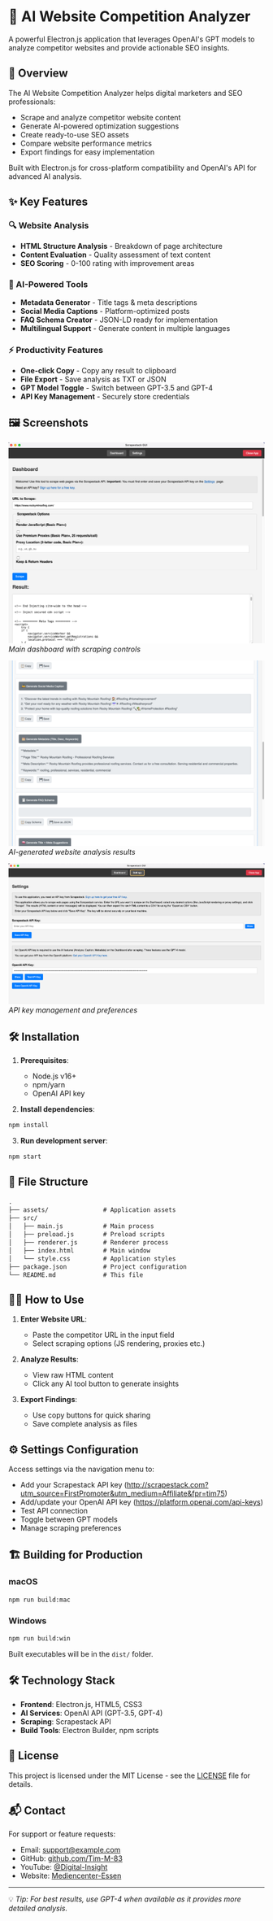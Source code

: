 # 🚀 AI Website Competition Analyzer

A powerful Electron.js application that leverages OpenAI's GPT models to analyze competitor websites and provide actionable SEO insights.

## 📖 Overview

The AI Website Competition Analyzer helps digital marketers and SEO professionals:
- Scrape and analyze competitor website content
- Generate AI-powered optimization suggestions
- Create ready-to-use SEO assets
- Compare website performance metrics
- Export findings for easy implementation

Built with Electron.js for cross-platform compatibility and OpenAI's API for advanced AI analysis.

## ✨ Key Features

### 🔍 Website Analysis
- **HTML Structure Analysis** - Breakdown of page architecture
- **Content Evaluation** - Quality assessment of text content
- **SEO Scoring** - 0-100 rating with improvement areas

### 🤖 AI-Powered Tools
- **Metadata Generator** - Title tags & meta descriptions
- **Social Media Captions** - Platform-optimized posts
- **FAQ Schema Creator** - JSON-LD ready for implementation
- **Multilingual Support** - Generate content in multiple languages

### ⚡ Productivity Features
- **One-click Copy** - Copy any result to clipboard
- **File Export** - Save analysis as TXT or JSON
- **GPT Model Toggle** - Switch between GPT-3.5 and GPT-4
- **API Key Management** - Securely store credentials

## 🖼️ Screenshots

![Dashboard](screenshots/dashboard.png)
*Main dashboard with scraping controls*

![Analysis Results](screenshots/analysis.png)
*AI-generated website analysis results*

![Settings](screenshots/settings.png)
*API key management and preferences*

## 🛠️ Installation

1. **Prerequisites**:
   - Node.js v16+
   - npm/yarn
   - OpenAI API key

2. **Install dependencies**:
```bash
npm install
```

3. **Run development server**:
```bash
npm start
```

## 📂 File Structure

```
.
├── assets/               # Application assets
├── src/
│   ├── main.js           # Main process
│   ├── preload.js        # Preload scripts
│   ├── renderer.js       # Renderer process
│   ├── index.html        # Main window
│   └── style.css         # Application styles
├── package.json          # Project configuration
└── README.md             # This file
```

## 🧑‍💻 How to Use

1. **Enter Website URL**:
   - Paste the competitor URL in the input field
   - Select scraping options (JS rendering, proxies etc.)

2. **Analyze Results**:
   - View raw HTML content
   - Click any AI tool button to generate insights

3. **Export Findings**:
   - Use copy buttons for quick sharing
   - Save complete analysis as files

## ⚙️ Settings Configuration

Access settings via the navigation menu to:
- Add your Scrapestack API key (http://scrapestack.com?utm_source=FirstPromoter&utm_medium=Affiliate&fpr=tim75)
- Add/update your OpenAI API key (https://platform.openai.com/api-keys)
- Test API connection
- Toggle between GPT models
- Manage scraping preferences

## 🏗️ Building for Production

### macOS
```bash
npm run build:mac
```

### Windows
```bash
npm run build:win
```

Built executables will be in the `dist/` folder.

## 🛠️ Technology Stack

- **Frontend**: Electron.js, HTML5, CSS3
- **AI Services**: OpenAI API (GPT-3.5, GPT-4)
- **Scraping**: Scrapestack API
- **Build Tools**: Electron Builder, npm scripts

## 📄 License

This project is licensed under the MIT License - see the [LICENSE](LICENSE) file for details.

## 📬 Contact

For support or feature requests:
- Email: support@example.com
- GitHub: [github.com/Tim-M-83](https://github.com/Tim-M-83/)
- YouTube: [@Digital-Insight](https://www.youtube.com/@Digital-Insight)
- Website: [Mediencenter-Essen](https://mediencenteressen.de/)

---

💡 *Tip: For best results, use GPT-4 when available as it provides more detailed analysis.*

